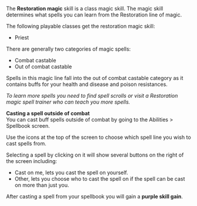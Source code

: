 ---
---
The **Restoration magic** skill is a class magic skill. The magic skill determines what spells you can learn from the Restoration line of magic.

The following playable classes get the restoration magic skill:

*   Priest

There are generally two categories of magic spells:

*   Combat castable
*   Out of combat castable

Spells in this magic line fall into the out of combat castable category as it contains buffs for your health and disease and poison resistances.

_To learn more spells you need to find spell scrolls or visit a Restoration magic spell trainer who can teach you more spells._  

**Casting a spell outside of combat**  
You can cast buff spells outside of combat by going to the Abilities > Spellbook screen.

Use the icons at the top of the screen to choose which spell line you wish to cast spells from. 

Selecting a spell by clicking on it will show several buttons on the right of the screen including:

*   Cast on me, lets you cast the spell on yourself.
*   Other, lets you choose who to cast the spell on if the spell can be cast on more than just you.

After casting a spell from your spellbook you will gain a **purple skill gain**.